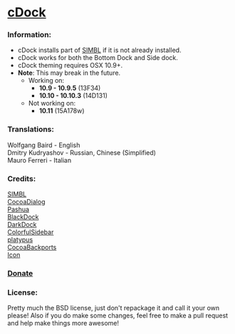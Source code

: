 # [cDock](http://w0lfschild.github.io/pages/cdock.html)

### Information:
* cDock installs part of [SIMBL](http://www.culater.net/software/SIMBL/SIMBL.php) if it is not already installed.
* cDock works for both the Bottom Dock and Side dock.
* cDock theming requires OSX 10.9+.
* **Note**: This may break in the future.
	* Working on:
	    * **10.9 - 10.9.5** (13F34)
	    * **10.10 - 10.10.3** (14D131)
	* Not working on:
	    * **10.11** (15A178w)

### Translations:
Wolfgang Baird - English    
Dmitry Kudryashov - Russian, Chinese (Simplified)    
Mauro Ferreri - Italian    

### Credits:

[SIMBL](http://www.culater.net/software/SIMBL/SIMBL.php)    
[CocoaDialog](http://mstratman.github.io/cocoadialog/)    
[Pashua](http://bluem.net/en/mac/pashua/)    
[BlackDock](http://cooviewerzoom.web.fc2.com/blackdock)    
[DarkDock](http://github.com/b3ll/DarkDock)    
[ColorfulSidebar](http://cooviewerzoom.web.fc2.com/)    
[platypus](http://sveinbjorn.org/platypus)    
[CocoaBackports](http://github.com/petroules/CocoaBackports)       
[Icon](http://scafer31000.deviantart.com)    

### [Donate](http://w0lfschild.github.io/pages/donate.html)

### License:
Pretty much the BSD license, just don't repackage it and call it your own please!
Also if you do make some changes, feel free to make a pull request and help make things more awesome!
